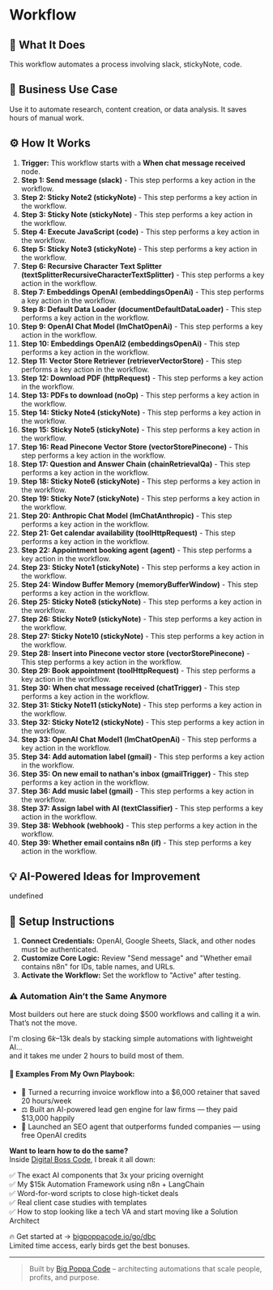 # Workflow

## 🚀 What It Does
This workflow automates a process involving slack, stickyNote, code.

## 💼 Business Use Case
Use it to automate research, content creation, or data analysis. It saves hours of manual work.

## ⚙️ How It Works
1.  **Trigger:** This workflow starts with a **When chat message received** node.
2. **Step 1: Send message (slack)** - This step performs a key action in the workflow.
3. **Step 2: Sticky Note2 (stickyNote)** - This step performs a key action in the workflow.
4. **Step 3: Sticky Note (stickyNote)** - This step performs a key action in the workflow.
5. **Step 4: Execute JavaScript (code)** - This step performs a key action in the workflow.
6. **Step 5: Sticky Note3 (stickyNote)** - This step performs a key action in the workflow.
7. **Step 6: Recursive Character Text Splitter (textSplitterRecursiveCharacterTextSplitter)** - This step performs a key action in the workflow.
8. **Step 7: Embeddings OpenAI (embeddingsOpenAi)** - This step performs a key action in the workflow.
9. **Step 8: Default Data Loader (documentDefaultDataLoader)** - This step performs a key action in the workflow.
10. **Step 9: OpenAI Chat Model (lmChatOpenAi)** - This step performs a key action in the workflow.
11. **Step 10: Embeddings OpenAI2 (embeddingsOpenAi)** - This step performs a key action in the workflow.
12. **Step 11: Vector Store Retriever (retrieverVectorStore)** - This step performs a key action in the workflow.
13. **Step 12: Download PDF (httpRequest)** - This step performs a key action in the workflow.
14. **Step 13: PDFs to download (noOp)** - This step performs a key action in the workflow.
15. **Step 14: Sticky Note4 (stickyNote)** - This step performs a key action in the workflow.
16. **Step 15: Sticky Note5 (stickyNote)** - This step performs a key action in the workflow.
17. **Step 16: Read Pinecone Vector Store (vectorStorePinecone)** - This step performs a key action in the workflow.
18. **Step 17: Question and Answer Chain (chainRetrievalQa)** - This step performs a key action in the workflow.
19. **Step 18: Sticky Note6 (stickyNote)** - This step performs a key action in the workflow.
20. **Step 19: Sticky Note7 (stickyNote)** - This step performs a key action in the workflow.
21. **Step 20: Anthropic Chat Model (lmChatAnthropic)** - This step performs a key action in the workflow.
22. **Step 21: Get calendar availability (toolHttpRequest)** - This step performs a key action in the workflow.
23. **Step 22: Appointment booking agent (agent)** - This step performs a key action in the workflow.
24. **Step 23: Sticky Note1 (stickyNote)** - This step performs a key action in the workflow.
25. **Step 24: Window Buffer Memory (memoryBufferWindow)** - This step performs a key action in the workflow.
26. **Step 25: Sticky Note8 (stickyNote)** - This step performs a key action in the workflow.
27. **Step 26: Sticky Note9 (stickyNote)** - This step performs a key action in the workflow.
28. **Step 27: Sticky Note10 (stickyNote)** - This step performs a key action in the workflow.
29. **Step 28: Insert into Pinecone vector store (vectorStorePinecone)** - This step performs a key action in the workflow.
30. **Step 29: Book appointment (toolHttpRequest)** - This step performs a key action in the workflow.
31. **Step 30: When chat message received (chatTrigger)** - This step performs a key action in the workflow.
32. **Step 31: Sticky Note11 (stickyNote)** - This step performs a key action in the workflow.
33. **Step 32: Sticky Note12 (stickyNote)** - This step performs a key action in the workflow.
34. **Step 33: OpenAI Chat Model1 (lmChatOpenAi)** - This step performs a key action in the workflow.
35. **Step 34: Add automation label (gmail)** - This step performs a key action in the workflow.
36. **Step 35: On new email to nathan's inbox (gmailTrigger)** - This step performs a key action in the workflow.
37. **Step 36: Add music label (gmail)** - This step performs a key action in the workflow.
38. **Step 37: Assign label with AI (textClassifier)** - This step performs a key action in the workflow.
39. **Step 38: Webhook (webhook)** - This step performs a key action in the workflow.
40. **Step 39: Whether email contains n8n (if)** - This step performs a key action in the workflow.

## 💡 AI-Powered Ideas for Improvement
undefined

## 🔧 Setup Instructions
1. **Connect Credentials:** OpenAI, Google Sheets, Slack, and other nodes must be authenticated.
2. **Customize Core Logic:** Review "Send message" and "Whether email contains n8n" for IDs, table names, and URLs.
3. **Activate the Workflow:** Set the workflow to "Active" after testing.

### ⚠️ Automation Ain’t the Same Anymore

Most builders out here are stuck doing $500 workflows and calling it a win.  
That’s not the move.  

I'm closing $6k–$13k deals by stacking simple automations with lightweight AI...  
and it takes me under 2 hours to build most of them.

#### 🧠 Examples From My Own Playbook:
- 🔁 Turned a recurring invoice workflow into a $6,000 retainer that saved 20 hours/week  
- ⚖️ Built an AI-powered lead gen engine for law firms — they paid $13,000 happily  
- 🚀 Launched an SEO agent that outperforms funded companies — using free OpenAI credits  

**Want to learn how to do the same?**  
Inside [Digital Boss Code](https://bigpoppacode.io/go/dbc), I break it all down:

✅ The exact AI components that 3x your pricing overnight  
✅ My $15k Automation Framework using n8n + LangChain  
✅ Word-for-word scripts to close high-ticket deals  
✅ Real client case studies with templates  
✅ How to stop looking like a tech VA and start moving like a Solution Architect  

🔥 Get started at → [bigpoppacode.io/go/dbc](https://bigpoppacode.io/go/dbc)  
Limited time access, early birds get the best bonuses.

---
> Built by [Big Poppa Code](https://bigpoppacode.io) – architecting automations that scale people, profits, and purpose.
